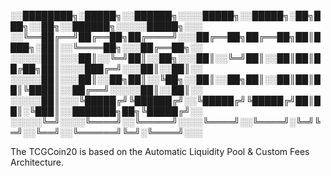   
  
 
  ░░████████╗░█████╗░░██████╗░░░░█████╗░░█████╗░██╗███╗░░██╗░░██████╗░░░░░█████╗░░░
  ░░╚══██╔══╝██╔══██╗██╔════╝░░░██╔══██╗██╔══██╗██║████╗░██║░░╚════██╗░░░██╔══██╗░░
  ░░░░░██║░░░██║░░╚═╝██║░░██╗░░░██║░░╚═╝██║░░██║██║██╔██╗██║░░░░███╔═╝░░░██║░░██║░░
  ░░░░░██║░░░██║░░██╗██║░░╚██╗░░██║░░██╗██║░░██║██║██║╚████║░░██╔══╝░░░░░██║░░██║░░
  ░░░░░██║░░░╚█████╔╝╚██████╔╝░░╚█████╔╝╚█████╔╝██║██║░╚███║░░███████╗██╗╚█████╔╝░░
  ░░░░░╚═╝░░░░╚════╝░░╚═════╝░░░░╚════╝░░╚════╝░╚═╝╚═╝░░╚══╝░░╚══════╝╚═╝░╚════╝░░░
 
  
 The TCGCoin20 is based on the Automatic Liquidity Pool & Custom Fees Architecture.



